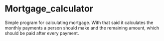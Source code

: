 # Mortgage_calculator
Simple program for calculating mortgage.
With that said it calculates the monthly payments a person should make and the remaining amount, which should be paid after every payment.
